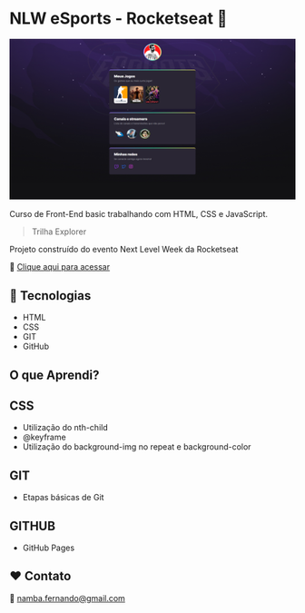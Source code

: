 # NLW eSports - Rocketseat :rocket: 

![preview](./.github/preview.png)

Curso de Front-End basic trabalhando com HTML, CSS e JavaScript.
> Trilha Explorer

Projeto construído do evento Next Level Week da Rocketseat

:link: [Clique aqui para acessar](https://fernandonamba.github.io/NLW_eSports/)

## :wrench: Tecnologias

- HTML
- CSS
- GIT
- GitHub

## O que Aprendi?
  <h2>CSS</h2>

 - Utilização do nth-child <br>
 - @keyframe<br>
 - Utilização do background-img no repeat e background-color<br>

  <h2>GIT</h2>

 - Etapas básicas de Git 

  <h2>GITHUB</h2>

 - GitHub Pages


## :heart: Contato
:email: namba.fernando@gmail.com